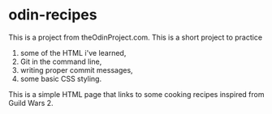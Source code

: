 # odin-recipes

This is a project from theOdinProject.com. This is a short project to practice 
1. some of the HTML i've learned,
2. Git in the command line,
3. writing proper commit messages,
4. some basic CSS styling.

This is a simple HTML page that links to some cooking recipes inspired from Guild Wars 2.


